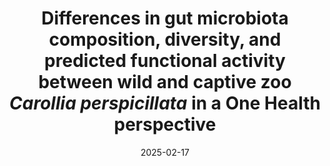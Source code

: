 ---
title: "Differences in gut microbiota composition, diversity, and predicted functional activity between wild and captive zoo <i>Carollia perspicillata</i> in a One Health perspective"
collection: publications
permalink: /publication/2025-02-17-paper-14
date: 2025-02-17
venue: 'Brazilian Journal of Microbiology'
paperurl: 'https://rdcu.be/ealuT'
citation: '<b>Popov, I.V.</b>; Popov, I.V.; Chebotareva, I.P.; Tikhmeneva, I.A.; Peshkova, D.A.; Krikunova, A.A.; Tkacheva, E.V.; Algburi, A.R.; Abdulhameed, A.M.; Jargalsaikhan, A.; Ganbold, O.; Chikindas, M.L.; Venema, K.; Ermakov, A.M. <i> Braz J Microbiol </i> 2025<br/>[![DOI](https://img.shields.io/badge/DOI-10.1007%2Fs42770--025--01630--z-blue)](https://doi.org/10.1007/s42770-025-01630-z)'
---